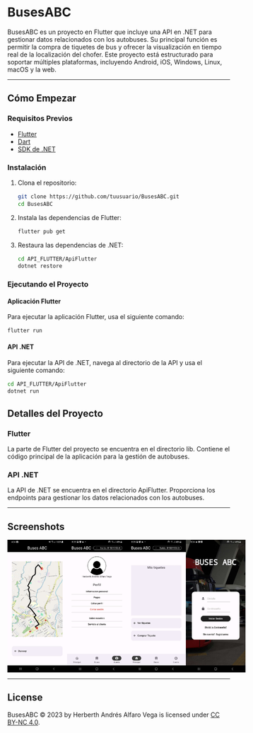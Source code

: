 # BusesABC

BusesABC es un proyecto en Flutter que incluye una API en .NET para gestionar datos relacionados con los autobuses. Su principal función es permitir la compra de tiquetes de bus y ofrecer la visualización en tiempo real de la localización del chofer. Este proyecto está estructurado para soportar múltiples plataformas, incluyendo Android, iOS, Windows, Linux, macOS y la web.

---

## Cómo Empezar

### Requisitos Previos

- [Flutter](https://flutter.dev/docs/get-started/install)
- [Dart](https://dart.dev/get-dart)
- [SDK de .NET](https://dotnet.microsoft.com/download)

### Instalación

1. Clona el repositorio:
    ```sh
    git clone https://github.com/tuusuario/BusesABC.git
    cd BusesABC
    ```

2. Instala las dependencias de Flutter:
    ```sh
    flutter pub get
    ```

3. Restaura las dependencias de .NET:
    ```sh
    cd API_FLUTTER/ApiFlutter
    dotnet restore
    ```

### Ejecutando el Proyecto

#### Aplicación Flutter

Para ejecutar la aplicación Flutter, usa el siguiente comando:
```sh
flutter run
```

#### API .NET

Para ejecutar la API de .NET, navega al directorio de la API y usa el siguiente comando:

```sh
cd API_FLUTTER/ApiFlutter
dotnet run

```

## Detalles del Proyecto

### Flutter

La parte de Flutter del proyecto se encuentra en el directorio lib. Contiene el código principal de la aplicación para la gestión de autobuses.

### API .NET

La API de .NET se encuentra en el directorio ApiFlutter. Proporciona los endpoints para gestionar los datos relacionados con los autobuses.

---

## Screenshots
<div Style="display: flex;">
<img src="https://github.com/AndresSalch/APP_BUSES/blob/main/Screenshot_20240421-040403.jpg" height="300" />
<img src="https://github.com/AndresSalch/APP_BUSES/blob/main/Screenshot_20240404-203543.jpg" height="300" />
<img src="https://github.com/AndresSalch/APP_BUSES/blob/main/Screenshot_20240404-203530.jpg" height="300" />
<img src="https://github.com/AndresSalch/APP_BUSES/blob/main/Screenshot_20240404-203425.jpg" height="300" />
</div>

---

## License

BusesABC © 2023 by Herberth Andrés Alfaro Vega is licensed under [CC BY-NC 4.0](https://creativecommons.org/licenses/by-nc/4.0/).

